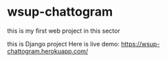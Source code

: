# wsup-chattogram
this is my first web project in this sector

this is Django project
 Here is live demo:
 https://wsup-chattogram.herokuapp.com/
